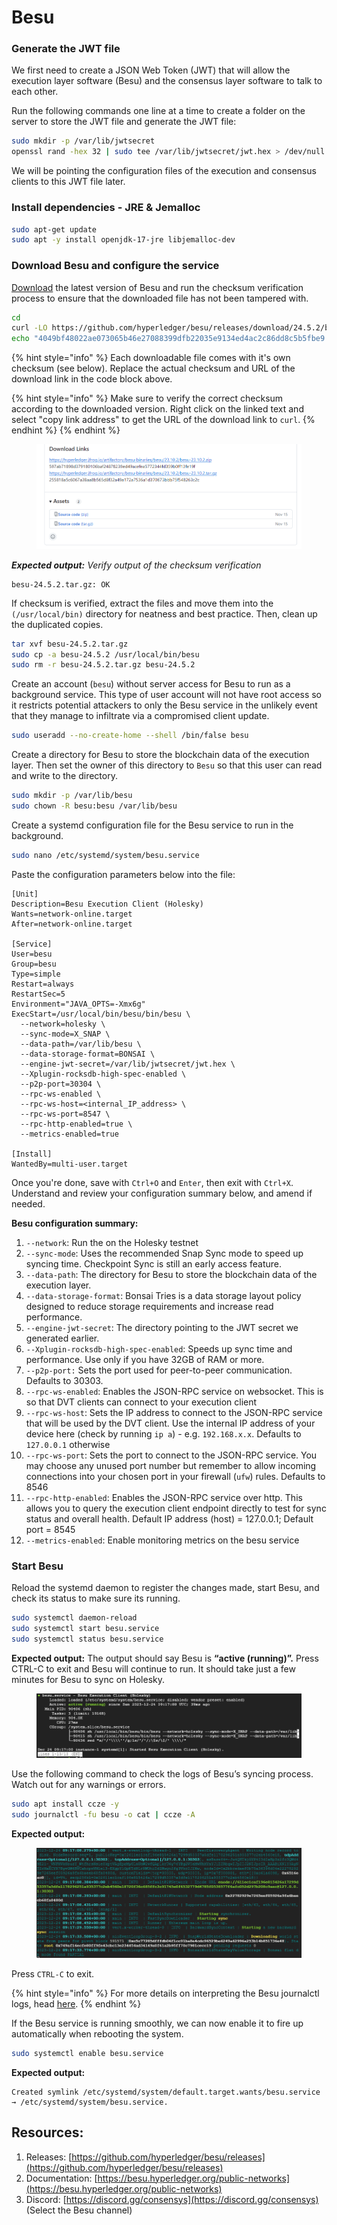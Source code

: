 # Besu

### Generate the JWT file

We first need to create a JSON Web Token (JWT) that will allow the execution layer software (Besu) and the consensus layer software to talk to each other.

Run the following commands one line at a time to create a folder on the server to store the JWT file and generate the JWT file:

```bash
sudo mkdir -p /var/lib/jwtsecret
openssl rand -hex 32 | sudo tee /var/lib/jwtsecret/jwt.hex > /dev/null
```

We will be pointing the configuration files of the execution and consensus clients to this JWT file later.

### Install dependencies - JRE & Jemalloc

```bash
sudo apt-get update
sudo apt -y install openjdk-17-jre libjemalloc-dev
```

### Download Besu and configure the service

[Download](https://github.com/hyperledger/besu/releases) the latest version of Besu and run the checksum verification process to ensure that the downloaded file has not been tampered with.

```bash
cd
curl -LO https://github.com/hyperledger/besu/releases/download/24.5.2/besu-24.5.2.tar.gz
echo "4049bf48022ae073065b46e27088399dfb22035e9134ed4ac2c86dd8c5b5fbe9 besu-24.5.2.tar.gz" | sha256sum --check
```

{% hint style="info" %}
Each downloadable file comes with it's own checksum (see below). Replace the actual checksum and URL of the download link in the code block above.

{% hint style="info" %}
Make sure to verify the correct checksum according to the downloaded version. Right click on the linked text and select "copy link address" to get the URL of the download link to `curl`.
{% endhint %}
{% endhint %}

<figure><img src="../../.gitbook/assets/image (137).png" alt=""><figcaption></figcaption></figure>

_**Expected output:** Verify output of the checksum verification_

```
besu-24.5.2.tar.gz: OK
```

If checksum is verified, extract the files and move them into the `(/usr/local/bin)` directory for neatness and best practice. Then, clean up the duplicated copies.

```bash
tar xvf besu-24.5.2.tar.gz
sudo cp -a besu-24.5.2 /usr/local/bin/besu
sudo rm -r besu-24.5.2.tar.gz besu-24.5.2
```

Create an account (`besu`) without server access for Besu to run as a background service. This type of user account will not have root access so it restricts potential attackers to only the Besu service in the unlikely event that they manage to infiltrate via a compromised client update.

```bash
sudo useradd --no-create-home --shell /bin/false besu
```

Create a directory for Besu to store the blockchain data of the execution layer. Then set the owner of this directory to `Besu` so that this user can read and write to the directory.

```bash
sudo mkdir -p /var/lib/besu
sudo chown -R besu:besu /var/lib/besu
```

Create a systemd configuration file for the Besu service to run in the background.

```bash
sudo nano /etc/systemd/system/besu.service
```

Paste the configuration parameters below into the file:

```
[Unit]
Description=Besu Execution Client (Holesky)
Wants=network-online.target
After=network-online.target

[Service]
User=besu
Group=besu
Type=simple
Restart=always
RestartSec=5
Environment="JAVA_OPTS=-Xmx6g"
ExecStart=/usr/local/bin/besu/bin/besu \
  --network=holesky \
  --sync-mode=X_SNAP \
  --data-path=/var/lib/besu \
  --data-storage-format=BONSAI \
  --engine-jwt-secret=/var/lib/jwtsecret/jwt.hex \
  --Xplugin-rocksdb-high-spec-enabled \
  --p2p-port=30304 \
  --rpc-ws-enabled \
  --rpc-ws-host=<internal_IP_address> \
  --rpc-ws-port=8547 \
  --rpc-http-enabled=true \
  --metrics-enabled=true
  
[Install]
WantedBy=multi-user.target
```

Once you're done, save with `Ctrl+O` and `Enter`, then exit with `Ctrl+X`. Understand and review your configuration summary below, and amend if needed.

**Besu configuration summary:**

1. `--network`: Run the on the Holesky testnet
2. `--sync-mode`: Uses the recommended Snap Sync mode to speed up syncing time. Checkpoint Sync is still an early access feature.
3. `--data-path`: The directory for Besu to store the blockchain data of the execution layer.
4. `--data-storage-format`: Bonsai Tries is a data storage layout policy designed to reduce storage requirements and increase read performance.
5. `--engine-jwt-secret`: The directory pointing to the JWT secret we generated earlier.
6. `--Xplugin-rocksdb-high-spec-enabled`: Speeds up sync time and performance. Use only if you have 32GB of RAM or more.
7. `--p2p-port:` Sets the port used for peer-to-peer communication. Defaults to 30303.
8. `--rpc-ws-enabled`: Enables the JSON-RPC service on websocket. This is so that DVT clients can connect to your execution client &#x20;
9. `--rpc-ws-host`: Sets the IP address to connect to the JSON-RPC service that will be used by the DVT client. Use the internal IP address of your device here (check by running `ip a`) - e.g. `192.168.x.x`. Defaults to `127.0.0.1` otherwise
10. `--rpc-ws-port`: Sets the port to connect to the JSON-RPC service. You may choose any unused port number but remember to allow incoming connections into your chosen port in your firewall (`ufw`) rules. Defaults to 8546
11. `--rpc-http-enabled`: Enables the JSON-RPC service over http. This allows you to query the execution client endpoint directly to test for sync status and overall health. Default IP address (host) = 127.0.0.1; Default port = 8545
12. `--metrics-enabled`: Enable monitoring metrics on the besu service

### Start Besu

Reload the systemd daemon to register the changes made, start Besu, and check its status to make sure its running.

```bash
sudo systemctl daemon-reload
sudo systemctl start besu.service
sudo systemctl status besu.service
```

**Expected output:** The output should say Besu is **“active (running)”.** Press CTRL-C to exit and Besu will continue to run. It should take just a few minutes for Besu to sync on Holesky.

<figure><img src="../../.gitbook/assets/image (4) (1) (1) (1) (1).png" alt=""><figcaption></figcaption></figure>

Use the following command to check the logs of Besu’s syncing process. Watch out for any warnings or errors.

```bash
sudo apt install ccze -y
sudo journalctl -fu besu -o cat | ccze -A
```

**Expected output:**

<figure><img src="../../.gitbook/assets/image (5) (1) (1) (1).png" alt=""><figcaption></figcaption></figure>

Press `CTRL-C` to exit.

{% hint style="info" %}
For more details on interpreting the Besu journalctl logs, head [here](https://besu.hyperledger.org/23.4.0/public-networks/concepts/events-and-logs).
{% endhint %}

If the Besu service is running smoothly, we can now enable it to fire up automatically when rebooting the system.

```bash
sudo systemctl enable besu.service
```

**Expected output:**

```
Created symlink /etc/systemd/system/default.target.wants/besu.service → /etc/systemd/system/besu.service.
```

## Resources:

1. Releases: [https://github.com/hyperledger/besu/releases](https://github.com/hyperledger/besu/releases)
2. Documentation: [https://besu.hyperledger.org/public-networks](https://besu.hyperledger.org/public-networks)
3. Discord: [https://discord.gg/consensys](https://discord.gg/consensys) (Select the Besu channel)
